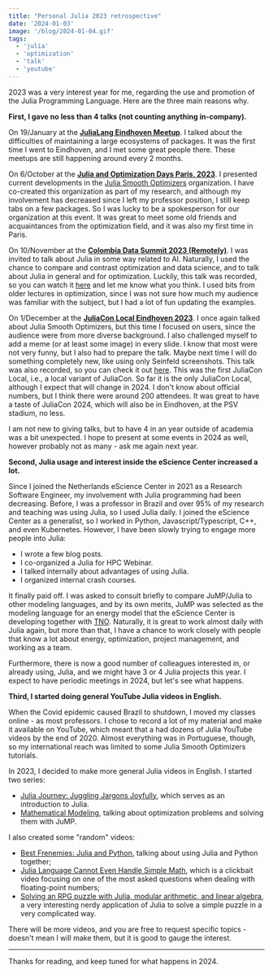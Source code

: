 ```yaml
---
title: "Personal Julia 2023 retrospective"
date: '2024-01-03'
image: '/blog/2024-01-04.gif'
tags:
  - 'julia'
  - 'optimization'
  - 'talk'
  - 'youtube'
---
```


2023 was a very interest year for me, regarding the use and promotion of the Julia Programming Language.
Here are the three main reasons why.

**First, I gave no less than 4 talks (not counting anything in-company).**

On 19/January at the [**JuliaLang Eindhoven Meetup**](https://www.meetup.com/nl-NL/julialang-eindhoven/).
I talked about the difficulties of maintaining a large ecosystems of packages.
It was the first time I went to Eindhoven, and I met some great people there.
These meetups are still happening around every 2 months.

On 6/October at the [**Julia and Optimization Days Paris, 2023**](https://julia-users-paris.github.io/workshop/en/).
I presented current developments in the [Julia Smooth Optimizers](https://jso.dev) organization.
I have co-created this organization as part of my research, and although my involvement has decreased since I left my professor position, I still keep tabs on a few packages.
So I was lucky to be a spokesperson for our organization at this event.
It was great to meet some old friends and acquaintances from the optimization field, and it was also my first time in Paris.

On 10/November at the [**Colombia Data Summit 2023 (Remotely)**](http://wega.is.escuelaing.edu.co).
I was invited to talk about Julia in some way related to AI.
Naturally, I used the chance to compare and contrast optimization and data science, and to talk about Julia in general and for optimization.
Luckily, this talk was recorded, so you can watch it [here](https://www.youtube.com/watch?v=FW7Zdky_vYc) and let me know what you think.
I used bits from older lectures in optimization, since I was not sure how much my audience was familiar with the subject, but I had a lot of fun updating the examples.

On 1/December at the [**JuliaCon Local Eindhoven 2023**](https://juliacon.org/local/eindhoven2023/).
I once again talked about Julia Smooth Optimizers, but this time I focused on users, since the audience were from more diverse background.
I also challenged myself to add a meme (or at least some image) in every slide.
I know that most were not very funny, but I also had to prepare the talk.
Maybe next time I will do something completely new, like using only Seinfeld screenshots.
This talk was also recorded, so you can check it out [here](https://youtu.be/i1eeD3uHbZ4?si=k7S_auZQHO2mOLMH).
This was the first JuliaCon Local, i.e., a local variant of JuliaCon.
So far it is the only JuliaCon Local, although I expect that will change in 2024.
I don't know about official numbers, but I think there were around 200 attendees.
It was great to have a taste of JuliaCon 2024, which will also be in Eindhoven, at the PSV stadium, no less.

I am not new to giving talks, but to have 4 in an year outside of academia was a bit unexpected.
I hope to present at some events in 2024 as well, however probably not as many - ask me again next year.

**Second, Julia usage and interest inside the eScience Center increased a lot.**

Since I joined the Netherlands eScience Center in 2021 as a Research Software Engineer, my involvement with Julia programming had been decreasing.
Before, I was a professor in Brazil and over 95% of my research and teaching was using Julia, so I used Julia daily.
I joined the eScience Center as a generalist, so I worked in Python, Javascript/Typescript, C++, and even Kubernetes.
However, I have been slowly trying to engage more people into Julia:

- I wrote a few blog posts.
- I co-organized a Julia for HPC Webinar.
- I talked internally about advantages of using Julia.
- I organized internal crash courses.

It finally paid off.
I was asked to consult briefly to compare JuMP/Julia to other modeling languages, and by its own merits, JuMP was selected as the modeling language for an energy model that the eScience Center is developing together with [TNO](https://www.tno.nl/en/).
Naturally, it is great to work almost daily with Julia again, but more than that, I have a chance to work closely with people that know a lot about energy, optimization, project management, and working as a team.

Furthermore, there is now a good number of colleagues interested in, or already using, Julia, and we might have 3 or 4 Julia projects this year.
I expect to have periodic meetings in 2024, but let's see what happens.

**Third, I started doing general YouTube Julia videos in English.**

When the Covid epidemic caused Brazil to shutdown, I moved my classes online - as most professors.
I chose to record a lot of my material and make it available on YouTube, which meant that a had dozens of Julia YouTube videos by the end of 2020.
Almost everything was in Portuguese, though, so my international reach was limited to some Julia Smooth Optimizers tutorials.

In 2023, I decided to make more general Julia videos in English.
I started two series:

- [Julia Journey: Juggling Jargons Joyfully](https://www.youtube.com/playlist?list=PLOOY0eChA1uwYXUGnF0FZBuiYQjgQffPu), which serves as an introduction to Julia.
- [Mathematical Modeling](https://www.youtube.com/playlist?list=PLOOY0eChA1uygZQnE3cyP1YsrrIIyIpm5), talking about optimization problems and solving them with JuMP.

I also created some "random" videos:

- [Best Frenemies: Julia and Python](https://youtu.be/8huiBpkMFwE), talking about using Julia and Python together;
- [Julia Language Cannot Even Handle Simple Math](https://youtu.be/siCWLWHSrvo), which is a clickbait video focusing on one of the most asked questions when dealing with floating-point numbers;
- [Solving an RPG puzzle with Julia, modular arithmetic, and linear algebra](https://youtu.be/L4QgBuiMmUk), a very interesting nerdy application of Julia to solve a simple puzzle in a very complicated way.

There will be more videos, and you are free to request specific topics - doesn't mean I will make them, but it is good to gauge the interest.

---

Thanks for reading, and keep tuned for what happens in 2024.
